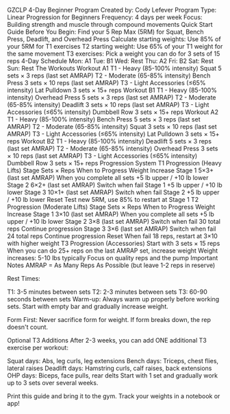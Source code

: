 GZCLP 4-Day Beginner Program
Created by: Cody Lefever
Program Type: Linear Progression for Beginners
Frequency: 4 days per week
Focus: Building strength and muscle through compound movements
Quick Start Guide
Before You Begin:
Find your 5 Rep Max (5RM) for Squat, Bench Press, Deadlift, and Overhead Press
Calculate starting weights: Use 85% of your 5RM for T1 exercises
T2 starting weight: Use 65% of your T1 weight for the same movement
T3 exercises: Pick a weight you can do for 3 sets of 15 reps
4-Day Schedule
Mon: A1
Tue: B1
Wed: Rest
Thu: A2
Fri: B2
Sat: Rest
Sun: Rest
The Workouts
Workout A1
T1 - Heavy (85-100% intensity)
Squat 5 sets × 3 reps (last set AMRAP)
T2 - Moderate (65-85% intensity)
Bench Press 3 sets × 10 reps (last set AMRAP)
T3 - Light Accessories (≤65% intensity)
Lat Pulldown 3 sets × 15+ reps
Workout B1
T1 - Heavy (85-100% intensity)
Overhead Press 5 sets × 3 reps (last set AMRAP)
T2 - Moderate (65-85% intensity)
Deadlift 3 sets × 10 reps (last set AMRAP)
T3 - Light Accessories (≤65% intensity)
Dumbbell Row 3 sets × 15+ reps
Workout A2
T1 - Heavy (85-100% intensity)
Bench Press 5 sets × 3 reps (last set AMRAP)
T2 - Moderate (65-85% intensity)
Squat 3 sets × 10 reps (last set AMRAP)
T3 - Light Accessories (≤65% intensity)
Lat Pulldown 3 sets × 15+ reps
Workout B2
T1 - Heavy (85-100% intensity)
Deadlift 5 sets × 3 reps (last set AMRAP)
T2 - Moderate (65-85% intensity)
Overhead Press 3 sets × 10 reps (last set AMRAP)
T3 - Light Accessories (≤65% intensity)
Dumbbell Row 3 sets × 15+ reps
Progression System
T1 Progression (Heavy Lifts)
Stage	Sets × Reps	When to Progress	Weight Increase
Stage 1	5×3+ (last set AMRAP)	When you complete all sets	+5 lb upper / +10 lb lower
Stage 2	6×2+ (last set AMRAP)	Switch when fail Stage 1	+5 lb upper / +10 lb lower
Stage 3	10×1+ (last set AMRAP)	Switch when fail Stage 2	+5 lb upper / +10 lb lower
Reset	Test new 5RM, use 85% to restart at Stage 1
T2 Progression (Moderate Lifts)
Stage	Sets × Reps	When to Progress	Weight Increase
Stage 1	3×10 (last set AMRAP)	When you complete all sets	+5 lb upper / +10 lb lower
Stage 2	3×8 (last set AMRAP)	Switch when fail 30 total reps	Continue progression
Stage 3	3×6 (last set AMRAP)	Switch when fail 24 total reps	Continue progression
Reset	When fail 18 reps, restart at 3×10 with higher weight
T3 Progression (Accessories)
Start with 3 sets × 15 reps
When you can do 25+ reps on the last AMRAP set, increase weight
Weight increases: 5-10 lbs typically
Focus on quality reps and the pump
Important Notes
AMRAP = As Many Reps As Possible (but leave 1-2 reps in reserve)

Rest Times:

T1: 3-5 minutes between sets
T2: 2-3 minutes between sets
T3: 60-90 seconds between sets
Warm-up: Always warm up properly before working sets. Start with empty bar and gradually increase weight.

Form First: Never sacrifice form for weight. If form breaks down, the rep doesn't count.

Optional T3 Additions
After 2-3 weeks, you can add ONE additional T3 exercise per workout:

Squat days: Abs, leg curls, leg extensions
Bench days: Triceps, chest flies, lateral raises
Deadlift days: Hamstring curls, calf raises, back extensions
OHP days: Biceps, face pulls, rear delts
Start with 1 set and gradually work up to 3 sets over several weeks.

Print this guide and bring it to the gym. Track your weights in a notebook or app!